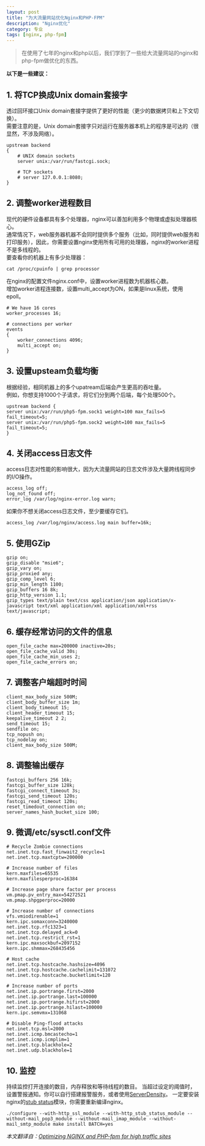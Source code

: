 ```yaml
---
layout: post
title: "为大流量网站优化Nginx和PHP-FPM"
description: "Nginx优化"
category: 专业
tags: [nginx, php-fpm]
---
```


> 在使用了七年的nginx和php以后，我们学到了一些给大流量网站的nginx和php-fpm做优化的东西。

**以下是一些建议：**

## 1. 将TCP换成Unix domain套接字
透过回环接口Unix domain套接字提供了更好的性能（更少的数据拷贝和上下文切换）。   
需要注意的是，Unix domain套接字只对运行在服务器本机上的程序是可达的（很显然，不涉及网络）。   

	upstream backend 
	{ 
  		# UNIX domain sockets 
  		server unix:/var/run/fastcgi.sock; 

  		# TCP sockets 
  		# server 127.0.0.1:8080; 
	}
## 2. 调整worker进程数目
现代的硬件设备都具有多个处理器，nginx可以善加利用多个物理或虚拟处理器核心。   
通常情况下，web服务器机器不会同时提供多个服务（比如，同时提供web服务和打印服务），因此，你需要设置nginx使用所有可用的处理器，nginx的worker进程不是多线程的。   
要查看你的机器上有多少处理器：

	cat /proc/cpuinfo | grep processor
在nginx的配置文件nginx.conf中，设置worker进程数为机器核心数。   
增加worker进程连接数，设置multi_accept为ON，如果是linux系统，使用epoll。

	# We have 16 cores 
	worker_processes 16; 

	# connections per worker 
	events 
	{ 
  		worker_connections 4096; 
  		multi_accept on; 
	}
## 3. 设置upsteam负载均衡
根据经验，相同机器上的多个upatream后端会产生更高的吞吐量。   
例如，你想支持1000个子请求，将它们分到两个后端，每个处理500个。

	upstream backend { 
  	server unix:/var/run/php5-fpm.sock1 weight=100 max_fails=5 fail_timeout=5; 
  	server unix:/var/run/php5-fpm.sock2 weight=100 max_fails=5 fail_timeout=5; 
	}
## 4. 关闭access日志文件
access日志对性能的影响很大，因为大流量网站的日志文件涉及大量跨线程同步的I/O操作。   

	access_log off; 
	log_not_found off; 
	error_log /var/log/nginx-error.log warn;
如果你不想关闭access日志文件，至少要缓存它们。

	access_log /var/log/nginx/access.log main buffer=16k;
## 5. 使用GZip
	gzip on; 
	gzip_disable "msie6"; 
	gzip_vary on; 
	gzip_proxied any; 
	gzip_comp_level 6; 
	gzip_min_length 1100; 
	gzip_buffers 16 8k; 
	gzip_http_version 1.1; 
	gzip_types text/plain text/css application/json application/x-javascript text/xml application/xml application/xml+rss text/javascript;
## 6. 缓存经常访问的文件的信息
	open_file_cache max=200000 inactive=20s; 
	open_file_cache_valid 30s; 
	open_file_cache_min_uses 2; 
	open_file_cache_errors on;
## 7. 调整客户端超时时间
	client_max_body_size 500M; 
	client_body_buffer_size 1m; 
	client_body_timeout 15; 
	client_header_timeout 15; 
	keepalive_timeout 2 2; 
	send_timeout 15; 
	sendfile on; 
	tcp_nopush on; 
	tcp_nodelay on; 
	client_max_body_size 500M;
## 8. 调整输出缓存
	fastcgi_buffers 256 16k; 
	fastcgi_buffer_size 128k; 
	fastcgi_connect_timeout 3s; 
	fastcgi_send_timeout 120s; 
	fastcgi_read_timeout 120s; 
	reset_timedout_connection on; 
	server_names_hash_bucket_size 100;
## 9. 微调/etc/sysctl.conf文件
	# Recycle Zombie connections 
	net.inet.tcp.fast_finwait2_recycle=1 
	net.inet.tcp.maxtcptw=200000 

	# Increase number of files 
	kern.maxfiles=65535 
	kern.maxfilesperproc=16384 

	# Increase page share factor per process 
	vm.pmap.pv_entry_max=54272521 
	vm.pmap.shpgperproc=20000 

	# Increase number of connections 
	vfs.vmiodirenable=1 
	kern.ipc.somaxconn=3240000 
	net.inet.tcp.rfc1323=1 
	net.inet.tcp.delayed_ack=0 
	net.inet.tcp.restrict_rst=1 
	kern.ipc.maxsockbuf=2097152 
	kern.ipc.shmmax=268435456 

	# Host cache 
	net.inet.tcp.hostcache.hashsize=4096 
	net.inet.tcp.hostcache.cachelimit=131072 
	net.inet.tcp.hostcache.bucketlimit=120 

	# Increase number of ports 
	net.inet.ip.portrange.first=2000 
	net.inet.ip.portrange.last=100000 
	net.inet.ip.portrange.hifirst=2000 
	net.inet.ip.portrange.hilast=100000 
	kern.ipc.semvmx=131068 

	# Disable Ping-flood attacks 
	net.inet.tcp.msl=2000 
	net.inet.icmp.bmcastecho=1 
	net.inet.icmp.icmplim=1 
	net.inet.tcp.blackhole=2 
	net.inet.udp.blackhole=1
## 10. 监控
持续监控打开连接的数目，内存释放和等待线程的数目。
当超过设定的阈值时，设置警报通知。你可以自行搭建报警服务，或者使用[ServerDensity](http://serverdensity.io/)。
一定要安装nginx的[stub status](http://wiki.nginx.org/HttpStubStatusModule)模块，你需要重新编译nginx。

	./configure --with-http_ssl_module --with-http_stub_status_module --without-mail_pop3_module --without-mail_imap_module --without-mail_smtp_module make install BATCH=yes 
*本文翻译自：[Optimizing NGINX and PHP-fpm for high traffic sites](http://www.softwareprojects.com/resources/programming/t-optimizing-nginx-and-php-fpm-for-high-traffic-sites-2081.html)*
